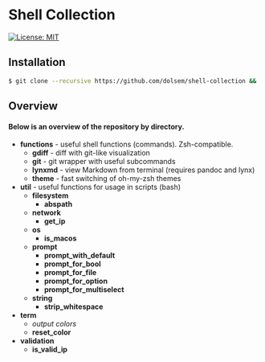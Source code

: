 # Shell Collection
[![License: MIT][license-image]][license-url]
## Installation
```sh
$ git clone --recursive https://github.com/dolsem/shell-collection && ./install.bash
```
## Overview
#### Below is an overview of the repository by directory.
- **functions** - useful shell functions (commands). Zsh-compatible.
  - **gdiff** - diff with git-like visualization
  - **git** - git wrapper with useful subcommands
  - **lynxmd** - view Markdown from terminal (requires pandoc and lynx)
  - **theme** - fast switching of oh-my-zsh themes
- **util** - useful functions for usage in scripts (bash)
  - **filesystem**
    - **abspath**
  - **network**
    - **get_ip**
  - **os**
    - **is_macos**
  - **prompt**
    - **prompt_with_default**
    - **prompt_for_bool**
    - **prompt_for_file**
    - **prompt_for_option**
    - **prompt_for_multiselect**
  - **string**
    - **strip_whitespace**
- **term**
  - *output colors*
  - **reset_color**
- **validation**
    - **is_valid_ip**

[license-image]: https://img.shields.io/badge/License-MIT-blue.svg
[license-url]: https://opensource.org/licenses/MIT
